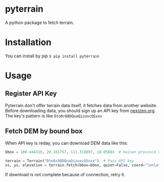 # pyterrain
A python package to fetch terrain.

# Installation
You can install by pip `$ pip install pyterrain`

# Usage

## Register API Key
Pyterrain don't offer terrain data itself, it fetches data from another website. Before downloading data, you should sign up an API key from [nextzen.org](https://developers.nextzen.org/). The key's pattern is like `Dto0r88DQuaQizoxcQSxxx`

## Fetch DEM by bound box
When API key is reday, you can download DEM data like this:

```python
bbox = 108.444319, 20.161757, 111.318897, 18.05883  # Hainan province of China

terrain = Terrain("Dto0r88DQuaQizoxcQSxxx")  # Pass API key
xs, ys, elevation = terrain.fetch(bbox=bbox, quiet=False, coord="lonlat", zoom=10)
```

If download is not complete because of connection, retry it.
